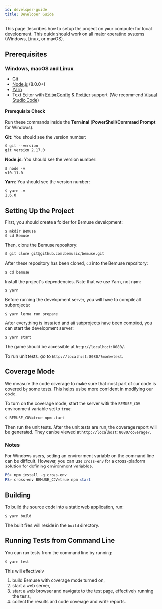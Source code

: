 ```yaml
---
id: developer-guide
title: Developer Guide
---
```


This page describes how to setup the project on your computer for local development. This guide should work on all major operating systems (Windows, Linux, or macOS).

## Prerequisites

### Windows, macOS and Linux

- [Git](http://git-scm.com/)
- [Node.js](http://nodejs.org/) (8.0.0+)
- [Yarn](https://yarnpkg.com/)
- Text Editor with [EditorConfig](http://editorconfig.org/) & [Prettier](https://prettier.io/) support. (We recommend [Visual Studio Code](https://code.visualstudio.com/))

#### Prerequisite Check

Run these commands inside the **Terminal** (**PowerShell/Command Prompt** for Windows).

**Git**: You should see the version number:

```sh-session
$ git --version
git version 2.17.0
```

**Node.js**: You should see the version number:

```sh-session
$ node -v
v10.11.0
```

**Yarn**: You should see the version number:

```sh-session
$ yarn -v
1.6.0
```

## Setting Up the Project

First, you should create a folder for Bemuse development:

```sh-session
$ mkdir Bemuse
$ cd Bemuse
```

Then, clone the Bemuse repository:

```bash
$ git clone git@github.com:bemusic/bemuse.git
```

After these repository has been cloned, `cd` into the Bemuse repository:

```sh-session
$ cd bemuse
```

Install the project's dependencies. Note that we use Yarn, not npm:

```sh-session
$ yarn
```

Before running the development server, you will have to compile all subprojects:

```sh-session
$ yarn lerna run prepare
```

After everything is installed and all subprojects have been compiled, you can start the development server:

```sh-session
$ yarn start
```

The game should be accessible at `http://localhost:8080/`.

To run unit tests, go to `http://localhost:8080/?mode=test`.

## Coverage Mode

We measure the code coverage to make sure that most part of our code is covered by some tests. This helps us be more confident in modifying our code.

To turn on the coverage mode, start the server with the `BEMUSE_COV` environment variable set to `true`:

```sh-session
$ BEMUSE_COV=true npm start
```

Then run the unit tests. After the unit tests are run, the coverage report will be generated. They can be viewed at `http://localhost:8080/coverage/`.

### Notes

For Windows users, setting an environment variable on the command line can be difficult. However, you can use `cross-env` for a cross-platform solution for defining environment variables.

```powershell
PS> npm install -g cross-env
PS> cross-env BEMUSE_COV=true npm start
```

## Building

To build the source code into a static web application, run:

```sh-session
$ yarn build
```

The built files will reside in the `build` directory.

## Running Tests from Command Line

You can run tests from the command line by running:

```sh-session
$ yarn test
```

This will effectively

1.  build Bemuse with coverage mode turned on,
2.  start a web server,
3.  start a web browser and navigate to the test page, effectively running the tests,
4.  collect the results and code coverage and write reports.
